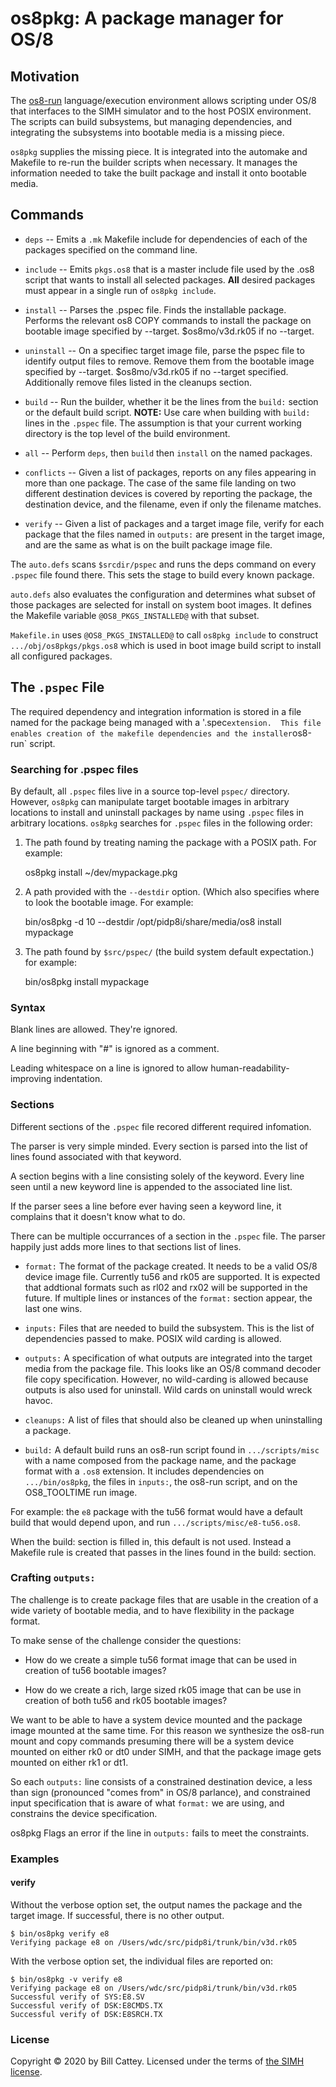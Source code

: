 # os8pkg: A package manager for OS/8

## Motivation

The [os8-run][os8run] language/execution environment allows scripting
under OS/8 that interfaces to the SIMH simulator and to the host POSIX
environment.  The scripts can build subsystems, but managing dependencies,
and integrating the subsystems into bootable media is a missing piece.

`os8pkg` supplies the missing piece. It is integrated into the automake
and Makefile to re-run the builder scripts when necessary.  It manages
the information needed to take the built package and install it onto
bootable media.

## Commands

 * `deps` -- Emits a `.mk` Makefile include for dependencies of each of the
   packages specified on the command line.

 * `include` -- Emits `pkgs.os8` that is a master include file
   used by the .os8 script that wants to install all selected packages.
   **All** desired packages must appear in a single run of `os8pkg include`.

 * `install` -- Parses the .pspec file. Finds the installable package.
   Performs the relevant os8 COPY commands to install the package
   on bootable image specified by --target.  $os8mo/v3d.rk05 if no --target.

 * `uninstall` -- On a specifiec target image file, parse the pspec file
   to identify output files to remove. Remove them from the bootable image
   specified by --target. $os8mo/v3d.rk05 if no --target specified.
   Additionally remove files listed in the cleanups section.

 * `build` -- Run the builder, whether it be the lines from the `build:` section
   or the default build script.  **NOTE:** Use care when building with
   `build:` lines in the `.pspec` file.  The assumption is that your current
   working directory is the top level of the build environment.

 * `all` -- Perform `deps`, then `build` then `install` on the named packages.

 * `conflicts` -- Given a list of packages, reports on any files appearing
   in more than one package.  The case of the same file landing on two
   different destination devices is covered by reporting the package,
   the destination device, and the filename, even if only the filename matches.

 * `verify` -- Given a list of packages and a target image file, verify for
   each package that the files named in `outputs:` are present in the target
   image, and are the same as what is on the built package image file.

The `auto.defs` scans `$srcdir/pspec` and runs the deps command on every
`.pspec` file found there.  This sets the stage to build every known package.

`auto.defs` also evaluates the configuration and determines what
subset of those packages are selected for install on system boot images.
It defines the Makefile variable `@OS8_PKGS_INSTALLED@` with that subset.

`Makefile.in` uses `@OS8_PKGS_INSTALLED@` to call `os8pkg include` to
construct  `.../obj/os8pkgs/pkgs.os8` which is used in boot image build
script to install all configured packages.


## The `.pspec` File

The required dependency and integration information is stored in a file named
for the package being managed with a '.spec` extension.  This file enables creation
of the makefile dependencies and the installer `os8-run` script.

### Searching for .pspec files

By default, all `.pspec` files live in a source top-level `pspec/`
directory. However, `os8pkg` can manipulate target bootable images in
arbitrary locations to install and uninstall packages by name using
`.pspec` files in arbitrary locations. `os8pkg` searches for `.pspec`
files in the following order:

1. The path found by treating naming the package with a POSIX path. For example:

    os8pkg install ~/dev/mypackage.pkg

2. A path provided with the `--destdir` option. (Which also specifies where to
look the bootable image. For example:

    bin/os8pkg -d 10 --destdir /opt/pidp8i/share/media/os8 install mypackage

3. The path found by `$src/pspec/` (the build system default expectation.)
for example:

    bin/os8pkg install mypackage

### Syntax

Blank lines are allowed. They're ignored.

A line beginning with \"#\" is ignored as a comment.

Leading whitespace on a line is ignored to allow human-readability-improving
indentation.

### Sections

Different sections of the `.pspec` file recored different required infomation.

The parser is very simple minded.  Every section is parsed into the list of
lines found associated with that keyword.

A section begins with a line consisting solely of the keyword.  Every line seen
until a new keyword line is appended to the associated line list.

If the parser sees a line before ever having seen a keyword line, it complains
that it doesn't know what to do.

There can be multiple occurrances of a section in the `.pspec` file.  The parser
happily just adds more lines to that sections list of lines.

 * `format:` The format of the package created. It needs to be a valid OS/8 device
 image file.  Currently tu56 and rk05 are supported.  It is expected that addtional
 formats such as rl02 and rx02 will be supported in the future.  If multiple lines
 or instances of the `format:` section appear, the last one wins.

 * `inputs:` Files that are needed to build the subsystem. This is the list of
 dependencies passed to make.  POSIX wild carding is allowed.

 * `outputs:` A specification of what outputs are integrated into the
 target media from the package file.  This looks like an OS/8 command
 decoder file copy specification. However, no wild-carding is allowed
 because outputs is also used for uninstall. Wild cards on uninstall would
 wreck havoc.

 * `cleanups:` A list of files that should also be cleaned up when uninstalling
 a package.

 * `build:` A default build runs an os8-run script found in `.../scripts/misc` with a
 name composed from the package name, and the package format with a `.os8` extension.
 It includes dependencies on `.../bin/os8pkg`, the files in `inputs:`, the os8-run
 script, and on the OS8_TOOLTIME run image.
 
 For example: the `e8` package with the tu56 format would have a default build that
 would depend upon, and run `.../scripts/misc/e8-tu56.os8`.

 When the build: section is filled in, this default is not used. Instead a Makefile
 rule is created that passes in the lines found in the build: section.

### Crafting `outputs:`

The challenge is to create package files that are usable in the
creation of a wide variety of bootable media, and to have flexibility
in the package format.

To make sense of the challenge consider the questions:

 * How do we create a simple tu56 format image that can be used in
   creation of tu56 bootable images?

 * How do we create a rich, large sized rk05 image that can be use in
   creation of both tu56 and rk05 bootable images?

We want to be able to have a system device mounted and the package
image mounted at the same time.  For this reason we synthesize the
os8-run mount and copy commands presuming there will be a system
device mounted on either rk0 or dt0 under SIMH, and that the package
image gets mounted on either rk1 or dt1.

So each `outputs:` line consists of a constrained destination device, a
less than sign (pronounced "comes from" in OS/8 parlance), and
constrained input specification that is aware of what `format:` we are
using, and constrains the device specification.

os8pkg Flags an error if the line in `outputs:` fails to meet the constraints.

### Examples

#### verify

Without the verbose option set, the output names the package and the
target image.  If successful, there is no other output.

    $ bin/os8pkg verify e8
    Verifying package e8 on /Users/wdc/src/pidp8i/trunk/bin/v3d.rk05

With the verbose option set, the individual files are reported on:

    $ bin/os8pkg -v verify e8
    Verifying package e8 on /Users/wdc/src/pidp8i/trunk/bin/v3d.rk05
    Successful verify of SYS:E8.SV
    Successful verify of DSK:E8CMDS.TX
    Successful verify of DSK:E8SRCH.TX


[os8run]:  https://tangentsoft.com/pidp8i/doc/trunk/os8-run.md

### <a id="license"></a>License

Copyright © 2020 by Bill Cattey. Licensed under the terms of [the SIMH license][sl].

[sl]: https://tangentsoft.com/pidp8i/doc/trunk/SIMH-LICENSE.md
